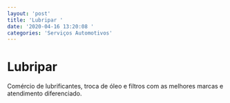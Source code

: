 ```yaml
---
layout: 'post'
title: 'Lubripar '
date: '2020-04-16 13:20:08 '
categories: 'Serviços Automotivos'
---
```


# Lubripar 

Comércio de lubrificantes, troca de óleo e filtros com as melhores marcas e atendimento diferenciado.
